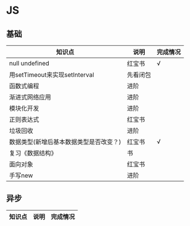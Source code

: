# JS
## 基础

知识点                              |说明       |完成情况
------------------------------------|-----------|-------
null undefined                      |红宝书     |√
用setTimeout来实现setInterval        |先看闭包   |
函数式编程                           |进阶       |
渐进式网络应用                       |进阶       |
模块化开发                           |进阶       |
正则表达式                           |红宝书     |
垃圾回收                             |进阶       |
数据类型(新增后基本数据类型是否改变？) |红宝书     |√
复习《数据结构》                      |书         |
面向对象                             |红宝书      |
手写new                              |进阶       |

## 异步

知识点                              |说明       |完成情况
------------------------------------|-----------|-------
